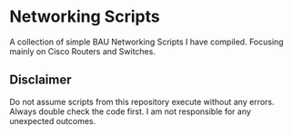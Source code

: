 # Networking Scripts
A collection of simple BAU Networking Scripts I have compiled. Focusing mainly on Cisco Routers and Switches.

## Disclaimer
Do not assume scripts from this repository execute without any errors. Always double check the code first. I am not responsible for any unexpected outcomes.
